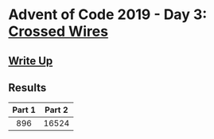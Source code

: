 # Advent of Code 2019 - Day 3: [Crossed Wires](https://adventofcode.com/2019/day/3)

## [Write Up](https://github.com/CodingAP/advent-of-code/blob/main/writeups/2019/day3_writeup.md)
## Results
| Part 1 | Part 2 | 
|:---:|:---:|
| 896 | 16524 |